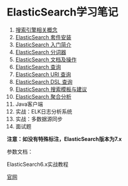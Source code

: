 # ElasticSearch学习笔记

1. [搜索引擎相关概念](https://github.com/HomanLiang/study-demo/blob/main/elastic-search-demo/document/chapter1.md)
2. [ElasticSearch 套件安装](https://github.com/HomanLiang/study-demo/blob/main/elastic-search-demo/document/chapter2.md)
3. [ElasticSearch 入门简介](https://github.com/HomanLiang/study-demo/blob/main/elastic-search-demo/document/chapter3.md)
4. [ElasticSearch 分词器](https://github.com/HomanLiang/study-demo/blob/main/elastic-search-demo/document/chapter4.md)
5. [ElasticSearch 文档及操作](https://github.com/HomanLiang/study-demo/blob/main/elastic-search-demo/document/chapter5.md)
6. [ElasticSearch 查询](https://github.com/HomanLiang/study-demo/blob/main/elastic-search-demo/document/chapter6.md)
7. [ElasticSearch URI 查询](https://github.com/HomanLiang/study-demo/blob/main/elastic-search-demo/document/chapter7.md)
8. [ElasticSearch DSL 查询](https://github.com/HomanLiang/study-demo/blob/main/elastic-search-demo/document/chapter8.md)
9. [ElasticSearch 搜索模板与建议](https://github.com/HomanLiang/study-demo/blob/main/elastic-search-demo/document/chapter9.md)
10. [ElasticSearch 聚合分析](https://github.com/HomanLiang/study-demo/blob/main/elastic-search-demo/document/chapter10.md)
11. Java客户端
12. 实战：ELK日志分析系统
13. 实战：多数据源同步
14. 面试题



**注意：如没有特殊标注，ElasticSearch版本为7.x**



参数文档：

ElasticSearch6.x实战教程

[官网](https://www.elastic.co/guide/en/elasticsearch/reference/7.4/index.html)